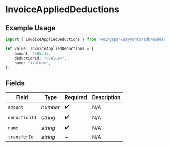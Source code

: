 # InvoiceAppliedDeductions

## Example Usage

```typescript
import { InvoiceAppliedDeductions } from "@wingspan/payments/sdk/models/shared";

let value: InvoiceAppliedDeductions = {
    amount: 4585.15,
    deductionId: "<value>",
    name: "<value>",
};
```

## Fields

| Field              | Type               | Required           | Description        |
| ------------------ | ------------------ | ------------------ | ------------------ |
| `amount`           | *number*           | :heavy_check_mark: | N/A                |
| `deductionId`      | *string*           | :heavy_check_mark: | N/A                |
| `name`             | *string*           | :heavy_check_mark: | N/A                |
| `transferId`       | *string*           | :heavy_minus_sign: | N/A                |
